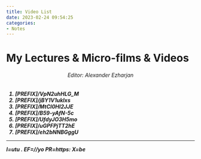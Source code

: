 ```yaml
---
title: Video List
date: 2023-02-24 09:54:25
categories:
- Notes
---
```


# My Lectures & Micro-films & Videos


<h6 align="center">Editor: Alexander Ezharjan<h6>

<b>
<b>
<b>


1. [PREFIX]/VpN2uhHLG_M
2. [PREFIX]/jBY1V1uklxs
3. [PREFIX]/MtCl0HI2JJE
4. [PREFIX]/B59-yAfN-5c
5. [PREFIX]/UfdyJO3H5mo
6. [PREFIX]/uGPFPjTT2hE
7. [PREFIX]/eh2bNNBGggU


<b>
<b>
<b>
<b>


---

I=utu
.
EF=//yo
PR=https:
X=be
